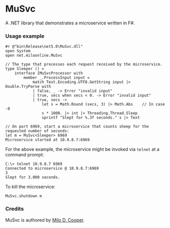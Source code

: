 # MuSvc
A .NET library that demonstrates a microservice written in F#.

### Usage example
```
#r @"bin\Release\net5.0\MuSvc.dll"
open System
open net.miloonline.MuSvc

// The type that processes each request received by the microservice.
type Sleeper () =
    interface IMuSvcProcessor with
        member _.ProcessInput input =
            match Text.Encoding.UTF8.GetString input |> Double.TryParse with
            | false, _ -> Error "invalid input"
            | true, secs when secs < 0. -> Error "invalid input"
            | true, secs ->
                let s = Math.Round (secs, 3) |> Math.Abs    // In case -0
                s * 1000. |> int |> Threading.Thread.Sleep
                sprintf "Slept for %.3f seconds." s |> Text

// On port 6969, start a microservice that counts sheep for the requested number of seconds:
let m = MuSvc<Sleeper> 6969
Microservice started at 10.9.8.7:6969
```

For the above example, the microservice might be invoked via `telnet` at a command prompt:
```
C:\> telnet 10.9.8.7 6969
Connected to microservice @ 10.9.8.7:6969
3
Slept for 3.000 seconds.
```

To kill the microservice:
```
MuSvc.shutdown m
```

### Credits
MuSvc is authored by [Milo D. Cooper](https://www.miloonline.net).
